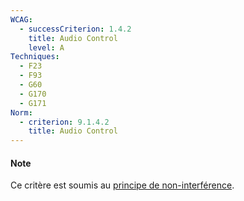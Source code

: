 ```yaml
---
WCAG:
  - successCriterion: 1.4.2
    title: Audio Control
    level: A
Techniques:
  - F23
  - F93
  - G60
  - G170
  - G171
Norm:
  - criterion: 9.1.4.2
    title: Audio Control
---
```


#### Note

Ce critère est soumis au [principe de non-interférence](./methodo-test.html#principe-de-non-interférence).